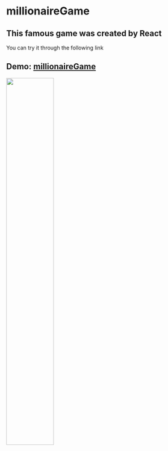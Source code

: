 # millionaireGame

## This famous game was created by React
You can try it through the following link

## Demo: [millionaireGame](https://ahmedosama0js.github.io/millionaireGame/)
<img src="https://github.com/AhmedOsama0js/my-page/assets/135539823/e085079b-3193-4f55-a78e-d28e8c1c0508" width="50%" >
